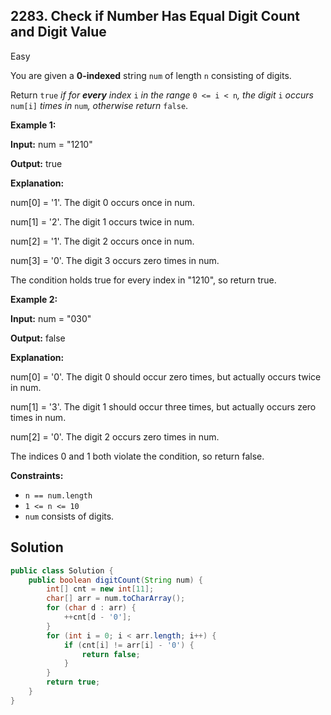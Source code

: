 ## 2283\. Check if Number Has Equal Digit Count and Digit Value

Easy

You are given a **0-indexed** string `num` of length `n` consisting of digits.

Return `true` _if for **every** index_ `i` _in the range_ `0 <= i < n`_, the digit_ `i` _occurs_ `num[i]` _times in_ `num`_, otherwise return_ `false`.

**Example 1:**

**Input:** num = "1210"

**Output:** true

**Explanation:**

num[0] = '1'. The digit 0 occurs once in num.

num[1] = '2'. The digit 1 occurs twice in num.

num[2] = '1'. The digit 2 occurs once in num.

num[3] = '0'. The digit 3 occurs zero times in num.

The condition holds true for every index in "1210", so return true.

**Example 2:**

**Input:** num = "030"

**Output:** false

**Explanation:**

num[0] = '0'. The digit 0 should occur zero times, but actually occurs twice in num.

num[1] = '3'. The digit 1 should occur three times, but actually occurs zero times in num.

num[2] = '0'. The digit 2 occurs zero times in num.

The indices 0 and 1 both violate the condition, so return false.

**Constraints:**

*   `n == num.length`
*   `1 <= n <= 10`
*   `num` consists of digits.

## Solution

```java
public class Solution {
    public boolean digitCount(String num) {
        int[] cnt = new int[11];
        char[] arr = num.toCharArray();
        for (char d : arr) {
            ++cnt[d - '0'];
        }
        for (int i = 0; i < arr.length; i++) {
            if (cnt[i] != arr[i] - '0') {
                return false;
            }
        }
        return true;
    }
}
```